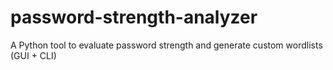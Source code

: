 # password-strength-analyzer
A Python tool to evaluate password strength and generate custom wordlists (GUI + CLI)
